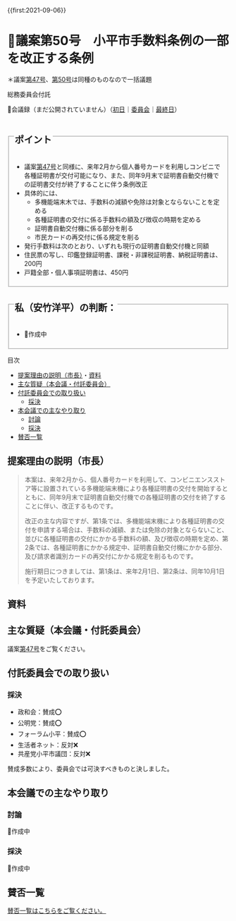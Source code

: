 {{first:2021-09-06}}

# 🚧議案第50号　小平市手数料条例の一部を改正する条例

＊議案[第47号](./gian-47.md)、[第50号](./gian-50.md)は同種のものなので一括議題

<i class="fa fa-gavel" aria-hidden="true"></i> 総務委員会付託

<p id="read-kaigiroku">📄会議録（まだ公開されていません）（<a href="https://ssp.kaigiroku.net/tenant/kodaira/SpTop.html">初日</a>｜<a href="https://ssp.kaigiroku.net/tenant/kodaira/SpTop.html">委員会</a>｜<a href="https://ssp.kaigiroku.net/tenant/kodaira/SpTop.html">最終日</a>）</p>

<fieldset class="pnt">
  <legend><h2>ポイント</h2></legend>

- 議案[第47号](./gian-47.md)と同様に、来年2月から個人番号カードを利用しコンビニで各種証明書が交付可能になり、また、同年9月末で証明書自動交付機での証明書交付が終了することに伴う条例改正
- 具体的には、
    - 多機能端末木では、手数料の減額や免除は対象とならないことを定める
    - 各種証明書の交付に係る手数料の額及び徴収の時期を定める
    - 証明書自動交付機に係る部分を削る
    - 市民カードの再交付に係る規定を削る
- 発行手数料は次のとおり、いずれも現行の証明書自動交付機と同額
- 住民票の写し、印鑑登録証明書、課税・非課税証明書、納税証明書は、200円
- 戸籍全部・個人事項証明書は、450円

</fieldset>

<fieldset class="sanpi">
  <legend><h2><!--⭕️❌--> 私（安竹洋平）の判断：<!--賛成--></h2></legend>

- 🚧作成中

</fieldset>

<div class="toc">

目次

- [提案理由の説明（市長）](#提案理由の説明市長)・[資料](#資料)
- [主な質疑（本会議・付託委員会）](#主な質疑本会議付託委員会)
- [付託委員会での取り扱い](#付託委員会での取り扱い)
  - [採決](#採決)
- [本会議での主なやり取り](#本会議での主なやり取り)
  - [討論](#討論)
  - [採決](#採決-1)
- [賛否一覧](#賛否一覧)

</div>

## 提案理由の説明（市長）
> 本案は、来年2月から、個人番号カードを利用して、コンビニエンスストア等に設置されている多機能端末機により各種証明書の交付を開始するとともに、同年9月末で証明書自動交付機での各種証明書の交付を終了することに伴い、改正するものです。
>
> 改正の主な内容ですが、第1条では、多機能端末機により各種証明書の交付を申請する場合は、手数料の減額、または免除の対象とならないこと、並びに各種証明書の交付にかかる手数料の額、及び徴収の時期を定め、第2条では、各種証明書にかかる規定中、証明書自動交付機にかかる部分、及び請求者識別カードの再交付にかかる規定を削るものです。
>
> 施行期日につきましては、第1条は、来年2月1日、第2条は、同年10月1日を予定いたしております。

## 資料

<div class="ippan-situgi">

## 主な質疑（本会議・付託委員会）

議案[第47号](./gian-47.md)をご覧ください。

</div>

## 付託委員会での取り扱い
### 採決

- 政和会：賛成⭕️
- 公明党：賛成⭕️
- フォーラム小平：賛成⭕️
- 生活者ネット：反対❌
- 共産党小平市議団：反対❌

賛成多数により、委員会では可決すべきものと決しました。


## 本会議での主なやり取り
### 討論
🚧作成中

### 採決
🚧作成中

<!--全議員が賛成⭕️❌-->

## 賛否一覧
[賛否一覧はこちらをご覧ください。](./index.md#賛否)
